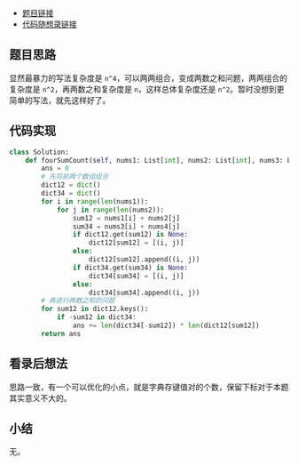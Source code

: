 - [题目链接](https://leetcode.cn/problems/4sum-ii/)
- [代码随想录链接](https://programmercarl.com/0454.%E5%9B%9B%E6%95%B0%E7%9B%B8%E5%8A%A0II.html)

## 题目思路

显然最暴力的写法复杂度是 `n^4`，可以两两组合，变成两数之和问题，两两组合的复杂度是 `n^2`，再两数之和复杂度是 `n`，这样总体复杂度还是 `n^2`。暂时没想到更简单的写法，就先这样好了。

## 代码实现

```python
class Solution:
    def fourSumCount(self, nums1: List[int], nums2: List[int], nums3: List[int], nums4: List[int]) -> int:
        ans = 0
        # 先将前两个数组组合
        dict12 = dict()
        dict34 = dict()
        for i in range(len(nums1)):
            for j in range(len(nums2)):
                sum12 = nums1[i] + nums2[j]
                sum34 = nums3[i] + nums4[j]
                if dict12.get(sum12) is None:
                    dict12[sum12] = [(i, j)]
                else:
                    dict12[sum12].append((i, j))
                if dict34.get(sum34) is None:
                    dict34[sum34] = [(i, j)]
                else:
                    dict34[sum34].append((i, j))
        # 再进行两数之和的问题
        for sum12 in dict12.keys():
            if -sum12 in dict34:
                ans += len(dict34[-sum12]) * len(dict12[sum12])
        return ans
```

## 看录后想法

思路一致，有一个可以优化的小点，就是字典存键值对的个数，保留下标对于本题其实意义不大的。

## 小结

无。